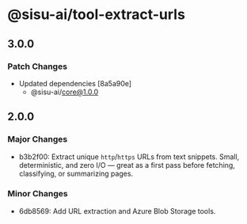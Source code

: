 # @sisu-ai/tool-extract-urls

## 3.0.0

### Patch Changes

- Updated dependencies [8a5a90e]
  - @sisu-ai/core@1.0.0

## 2.0.0

### Major Changes

- b3b2f00: Extract unique `http`/`https` URLs from text snippets. Small, deterministic, and zero I/O — great as a first pass before fetching, classifying, or summarizing pages.

### Minor Changes

- 6db8569: Add URL extraction and Azure Blob Storage tools.
